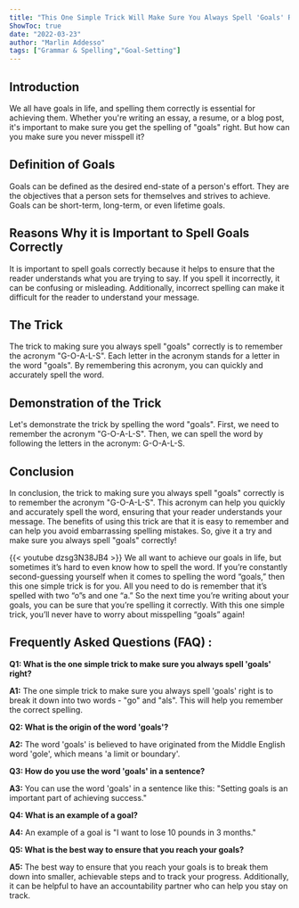 ```yaml
---
title: "This One Simple Trick Will Make Sure You Always Spell 'Goals' Right!"
ShowToc: true 
date: "2022-03-23"
author: "Marlin Addesso" 
tags: ["Grammar & Spelling","Goal-Setting"]
---
```

## Introduction

We all have goals in life, and spelling them correctly is essential for achieving them. Whether you're writing an essay, a resume, or a blog post, it's important to make sure you get the spelling of "goals" right. But how can you make sure you never misspell it? 

## Definition of Goals

Goals can be defined as the desired end-state of a person's effort. They are the objectives that a person sets for themselves and strives to achieve. Goals can be short-term, long-term, or even lifetime goals.

## Reasons Why it is Important to Spell Goals Correctly

It is important to spell goals correctly because it helps to ensure that the reader understands what you are trying to say. If you spell it incorrectly, it can be confusing or misleading. Additionally, incorrect spelling can make it difficult for the reader to understand your message.

## The Trick

The trick to making sure you always spell "goals" correctly is to remember the acronym "G-O-A-L-S". Each letter in the acronym stands for a letter in the word "goals". By remembering this acronym, you can quickly and accurately spell the word.

## Demonstration of the Trick

Let's demonstrate the trick by spelling the word "goals". First, we need to remember the acronym "G-O-A-L-S". Then, we can spell the word by following the letters in the acronym: G-O-A-L-S.

## Conclusion

In conclusion, the trick to making sure you always spell "goals" correctly is to remember the acronym "G-O-A-L-S". This acronym can help you quickly and accurately spell the word, ensuring that your reader understands your message. The benefits of using this trick are that it is easy to remember and can help you avoid embarrassing spelling mistakes. So, give it a try and make sure you always spell "goals" correctly!

{{< youtube dzsg3N38JB4 >}} 
We all want to achieve our goals in life, but sometimes it’s hard to even know how to spell the word. If you’re constantly second-guessing yourself when it comes to spelling the word “goals,” then this one simple trick is for you. All you need to do is remember that it’s spelled with two “o”s and one “a.” So the next time you’re writing about your goals, you can be sure that you’re spelling it correctly. With this one simple trick, you’ll never have to worry about misspelling “goals” again!

## Frequently Asked Questions (FAQ) :
**Q1: What is the one simple trick to make sure you always spell 'goals' right?**

**A1:** The one simple trick to make sure you always spell 'goals' right is to break it down into two words - "go" and "als". This will help you remember the correct spelling.

**Q2: What is the origin of the word 'goals'?**

**A2:** The word 'goals' is believed to have originated from the Middle English word 'gole', which means 'a limit or boundary'. 

**Q3: How do you use the word 'goals' in a sentence?**

**A3:** You can use the word 'goals' in a sentence like this: "Setting goals is an important part of achieving success."

**Q4: What is an example of a goal?**

**A4:** An example of a goal is "I want to lose 10 pounds in 3 months."

**Q5: What is the best way to ensure that you reach your goals?**

**A5:** The best way to ensure that you reach your goals is to break them down into smaller, achievable steps and to track your progress. Additionally, it can be helpful to have an accountability partner who can help you stay on track.





